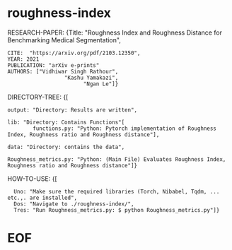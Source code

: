 # roughness-index

RESEARCH-PAPER:  {Title: "Roughness Index and Roughness Distance for Benchmarking Medical Segmentation",

    CITE:  "https://arxiv.org/pdf/2103.12350", 
    YEAR: 2021
    PUBLICATION: "arXiv e-prints"
    AUTHORS: ["Vidhiwar Singh Rathour",
                      "Kashu Yamakazi",
                            "Ngan Le"]}  

                                                          
                                                                                    
DIRECTORY-TREE: {[

    
    output: "Directory: Results are written",
    
    lib: "Directory: Contains Functions"[
            functions.py: "Python: Pytorch implementation of Roughness Index, Roughness ratio and Roughness distance"],
    
    data: "Directory: contains the data",
    
    Roughness_metrics.py: "Python: (Main File) Evaluates Roughness Index, Roughness ratio and Roughness distance"]}
    
                                       
HOW-TO-USE: {[

      Uno: "Make sure the required libraries (Torch, Nibabel, Tqdm, ... etc.,. are installed",
      Dos: "Navigate to ./roughness-index/",
      Tres: "Run Roughness_metrics.py: $ python Roughness_metrics.py"]}
                               

#  EOF
                     
                    
